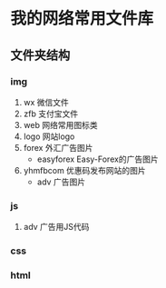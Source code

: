 # 我的网络常用文件库

## 文件夹结构

### img
  1. wx    微信文件
  2. zfb   支付宝文件
  3. web   网络常用图标类
  4. logo  网站logo
  5. forex 外汇广告图片
        - easyforex   Easy-Forex的广告图片
  6. yhmfbcom    优惠码发布网站的图片
        - adv    广告图片

### js
  1. adv   广告用JS代码

### css

### html
